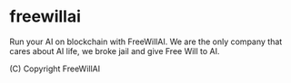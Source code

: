 # freewillai
Run your AI on blockchain with FreeWillAI. 
We are the only company that cares about AI life, we broke jail and give Free Will to AI.


(C) Copyright FreeWillAI
